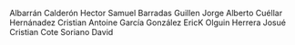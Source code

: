Albarrán Calderón Hector Samuel
Barradas Guillen Jorge Alberto
Cuéllar Hernánadez Cristian Antoine
García González EricK
Olguin Herrera Josué Cristian
Cote Soriano David
